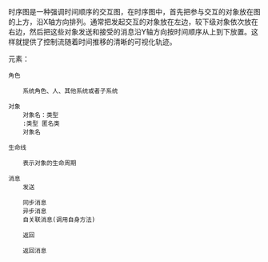 时序图是一种强调时间顺序的交互图，在时序图中，首先把参与交互的对象放在图的上方，沿X轴方向排列。通常把发起交互的对象放在左边，较下级对象依次放在 右边，然后把这些对象发送和接受的消息沿Y轴方向按时间顺序从上到下放置。这样就提供了控制流随着时间推移的清晰的可视化轨迹。

 元素：
    
    角色

        系统角色、人、其他系统或者子系统

    对象
        对象名：类型
        :类型 匿名类
        对象名

    生命线

        表示对象的生命周期
    
    消息
        发送

        同步消息
        异步消息
        自关联消息(调用自身方法)

        返回
        
        返回消息
